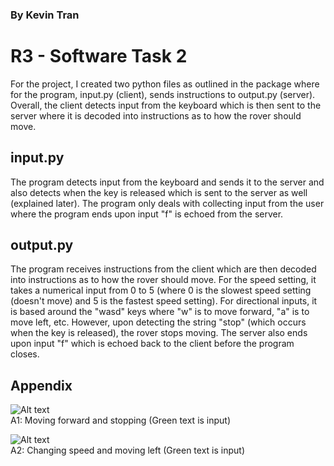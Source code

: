 ### By Kevin Tran

# R3 - Software Task 2

For the project, I created two python files as outlined in the package where for the program, input.py
(client), sends instructions to output.py (server). Overall, the client detects input from the keyboard
which is then sent to the server where it is decoded into instructions as to how the rover should move.

## input.py

The program detects input from the keyboard and sends it to the server and also detects when the key is
released which is sent to the server as well (explained later). The program only deals with collecting
input from the user where the program ends upon input "f" is echoed from the server.

## output.py

The program receives instructions from the client which are then decoded into instructions as to how
the rover should move. For the speed setting, it takes a numerical input from 0 to 5 (where 0 is 
the slowest speed setting (doesn't move) and 5 is the fastest speed setting). For directional inputs,
it is based around the "wasd" keys where "w" is to move forward, "a" is to move left, etc. However,
upon detecting the string "stop" (which occurs when the key is released), the rover stops moving. The
server also ends upon input "f" which is echoed back to the client before the program closes.

## Appendix

![Alt text](https://i.gyazo.com/00190fd63a9ffe51f32beb9afa364653.png)
<br />
A1: Moving forward and stopping (Green text is input)

![Alt text](https://i.gyazo.com/6e697f0f68e1e9ad47c8c353bf0bd2a1.png)
<br />
A2: Changing speed and moving left (Green text is input)
